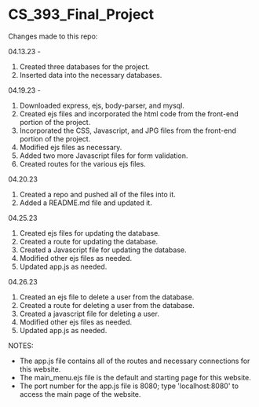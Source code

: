 # CS_393_Final_Project
Changes made to this repo:

04.13.23 - 
1. Created three databases for the project.
2. Inserted data into the necessary databases.

04.19.23 - 
1. Downloaded express, ejs, body-parser, and mysql.
2. Created ejs files and incorporated the html code from the front-end portion of the project.
3. Incorporated the CSS, Javascript, and JPG files from the front-end portion of the project.
4. Modified ejs files as necessary. 
5. Added two more Javascript files for form validation. 
6. Created routes for the various ejs files.

04.20.23
1. Created a repo and pushed all of the files into it.
2. Added a README.md file and updated it.

04.25.23
1. Created ejs files for updating the database.
2. Created a route for updating the database. 
3. Created a Javascript file for updating the database.
4. Modified other ejs files as needed. 
5. Updated app.js as needed.

04.26.23
1. Created an ejs file to delete a user from the database.
2. Created a route for deleting a user from the database. 
3. Created a javascript file for deleting a user. 
4. Modified other ejs files as needed. 
5. Updated app.js as needed.

NOTES:
- The app.js file contains all of the routes and necessary connections for this website.
- The main_menu.ejs file is the default and starting page for this website. 
- The port number for the app.js file is 8080; type 'localhost:8080' to access the main page of the website.
